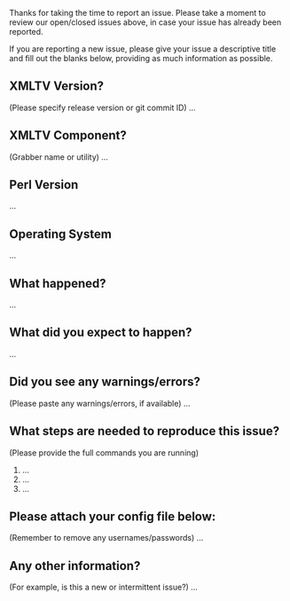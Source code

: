 Thanks for taking the time to report an issue. Please take a moment to review our open/closed issues above, in case your issue has already been reported.

If you are reporting a new issue, please give your issue a descriptive title and fill out the blanks below, providing as much information as possible.

XMLTV Version?
--------------
(Please specify release version or git commit ID)
…

XMLTV Component?
----------------
(Grabber name or utility)
…

Perl Version
------------
…

Operating System
----------------
…

What happened?
--------------
…

What did you expect to happen?
------------------------------
…

Did you see any warnings/errors?
--------------------------------
(Please paste any warnings/errors, if available)
…

What steps are needed to reproduce this issue?
----------------------------------------------
(Please provide the full commands you are running)
1. …
2. …
3. …

Please attach your config file below:
-------------------------------------
(Remember to remove any usernames/passwords)
…

Any other information?
----------------------
(For example, is this a new or intermittent issue?)
…
